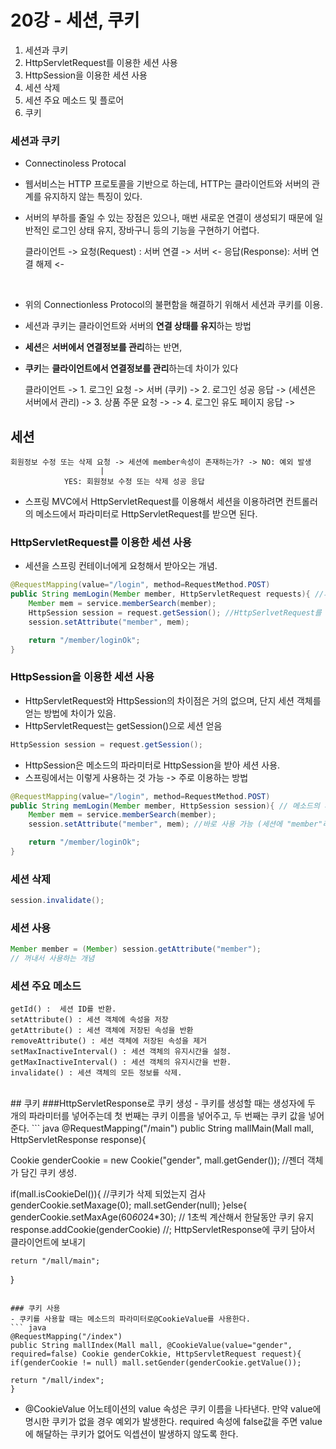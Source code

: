 # 20강 - 세션, 쿠키
1. 세션과 쿠키
2. HttpServletRequest를 이용한 세션 사용
3. HttpSession을 이용한 세션 사용
4. 세션 삭제
5. 세션 주요 메소드 및 플로어
6. 쿠키

### 세션과 쿠키
- Connectinoless Protocal
- 웹서비스는 HTTP 프로토콜을 기반으로 하는데, HTTP는 클라이언트와 서버의 관계를 유지하지 않는 특징이 있다.
- 서버의 부하를 줄일 수 있는 장점은 있으나, 매번 새로운 연결이 생성되기 때문에 일반적인 로그인 상태 유지, 장바구니 등의 기능을 구현하기 어렵다.

	클라이언트 -> 요청(Request) : 서버 연결       ->  서버
                  	  <- 응답(Response): 서버 연결 해제 <-

<br/>

- 위의 Connectionless Protocol의 불편함을 해결하기 위해서 세션과 쿠키를 이용.
- 세션과 쿠키는 클라이언트와 서버의 **연결 상태를 유지**하는 방법
- **세션**은 **서버에서 연결정보를 관리**하는 반면, 
- **쿠키**는 **클라이언트에서 연결정보를 관리**하는데 차이가 있다

	클라이언트 -> 1. 로그인 요청 ->           서버 
	  (쿠키)	   -> 2. 로그인 성공 응답 ->    (세션은 서버에서 관리)
 		   -> 3. 상품 주문 요청 ->
		   -> 4. 로그인 유도 페이지 응답 ->

## 세션

	회원정보 수정 또는 삭제 요청 -> 세션에 member속성이 존재하는가? -> NO: 예외 발생 
						|
				YES: 회원정보 수정 또는 삭제 성공 응답	
- 스프링 MVC에서 HttpServletRequest를 이용해서 세션을 이용하려면 컨트롤러의 메소드에서 파라미터로 HttpServletRequest를 받으면 된다.

### HttpServletRequest를 이용한 세션 사용
- 세션을 스프링 컨테이너에게 요청해서 받아오는 개념.
``` java
@RequestMapping(value="/login", method=RequestMethod.POST)
public String memLogin(Member member, HttpServletRequest requests){ //파라미터로 HttpServletRequest받기
	Member mem = service.memberSearch(member);
	HttpSession session = request.getSession(); //HttpSerlvetRequest를 사용해서 세션 생성!!! 
	session.setAttribute("member", mem);

	return "/member/loginOk";
}
``` 

### HttpSession을 이용한 세션 사용
- HttpServletRequest와 HttpSession의 차이점은 거의 없으며, 단지 세션 객체를 얻는 방법에 차이가 있음.
- HttpServletRequest는 getSession()으로 세션 얻음
``` java
HttpSession session = request.getSession();
```

- HttpSession은 메소드의 파라미터로 HttpSession을 받아 세션 사용.
- 스프링에서는 이렇게 사용하는 것 가능 -> 주로 이용하는 방법 
``` java
@RequestMapping(value="/login", method=RequestMethod.POST)
public String memLogin(Member member, HttpSession session){ // 메소드의 파라미터로 HttpSession받기
	Member mem = service.memberSearch(member); 
	session.setAttribute("member", mem); //바로 사용 가능 (세션에 "member"라는 키로 Member 객체 삽입)

	return "/member/loginOk";
}
```

### 세션 삭제  
``` java
session.invalidate();
```

### 세션 사용

``` java
Member member = (Member) session.getAttribute("member");
// 꺼내서 사용하는 개념
```

### 세션 주요 메소드

	getId()	:  세션 ID를 반환.
	setAttribute() : 세션 객체에 속성을 저장
	getAttribute() : 세션 객체에 저장된 속성을 반환
	removeAttribute() : 세션 객체에 저장된 속성을 제거
	setMaxInactiveInterval() : 세션 객체의 유지시간을 설정.
	getMaxInactiveInterval() : 세션 객체의 유지시간을 반환.
	invalidate() : 세션 객체의 모든 정보를 삭제. 
<br/>
## 쿠키
###HttpServletResponse로 쿠키 생성
- 쿠키를 생성할 때는 생성자에 두 개의 파라미터를 넣어주는데 첫 번째는 쿠키 이름을 넣어주고, 두 번째는 쿠키 값을 넣어 준다. 
``` java
@RequestMapping("/main")
public String mallMain(Mall mall, HttpServletResponse response){

Cookie genderCookie = new Cookie("gender", mall.getGender()); //젠더 객체가 담긴 쿠키 생성. 

if(mall.isCookieDel()){ //쿠키가 삭제 되었는지 검사
    genderCookie.setMaxage(0);
    mall.setGender(null);
}else{
    genderCookie.setMaxAge(60*60*24*30); // 1초씩 계산해서 한달동안 쿠키 유지
    response.addCookie(genderCookie) //; HttpServletResponse에 쿠키 담아서 클라이언트에 보내기
    
    return "/mall/main";
}
```

### 쿠키 사용
- 쿠키를 사용할 때는 메소드의 파라미터로@CookieValue를 사용한다. 
``` java
@RequestMapping("/index")
public String mallIndex(Mall mall, @CookieValue(value="gender", required=false) Cookie genderCokkie, HttpServletRequest request){
if(genderCookie != null) mall.setGender(genderCookie.getValue());

return "/mall/index";
}
```
- @CookieValue 어노테이션의 value 속성은 쿠키 이름을 나타낸다. 만약 value에 명시한 쿠키가 없을 경우 예외가 발생한다. required 속성에 false값을 주면 value에 해달하는 쿠키가 없어도 익셉션이 발생하지 않도록 한다.
